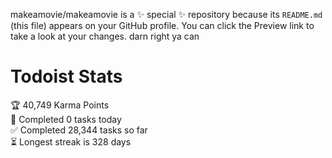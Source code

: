 makeamovie/makeamovie is a ✨ special ✨ repository because its `README.md` (this file) appears on your GitHub profile.
You can click the Preview link to take a look at your changes. darn right ya can

# Todoist Stats

<!-- TODO-IST:START -->
🏆  40,749 Karma Points           
🌸  Completed 0 tasks today           
✅  Completed 28,344 tasks so far           
⏳  Longest streak is 328 days
<!-- TODO-IST:END -->